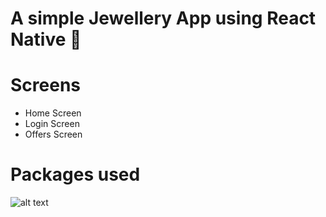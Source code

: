 # A simple Jewellery App using React Native  💍

# Screens  
  - Home Screen
  - Login Screen
  - Offers Screen
# Packages used   
![alt text](http://url/to/img.png](https://user-images.githubusercontent.com/25181517/202896760-337261ed-ee92-4979-84c4-d4b829c7355d.png)https://user-images.githubusercontent.com/25181517/202896760-337261ed-ee92-4979-84c4-d4b829c7355d.png)



